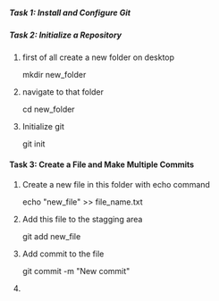 ##### Task 1: Install and Configure Git







##### Task 2: Initialize a Repository

1. first of all create a new folder on desktop

     mkdir new_folder

2. navigate to that folder

    cd new_folder

3. Initialize git 

    git init



#### Task 3: Create a File and Make Multiple Commits

1. Create a new file in this folder with echo command

    echo "new_file" >> file_name.txt

2. Add this file to the stagging area

    git add new_file

3. Add commit to the file

    git commit -m "New commit"

4. 